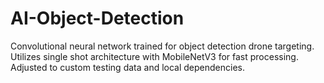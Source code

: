 # AI-Object-Detection

Convolutional neural network trained for object detection drone targeting. Utilizes single shot architecture with MobileNetV3 for fast processing. Adjusted to custom testing data and local dependencies.
